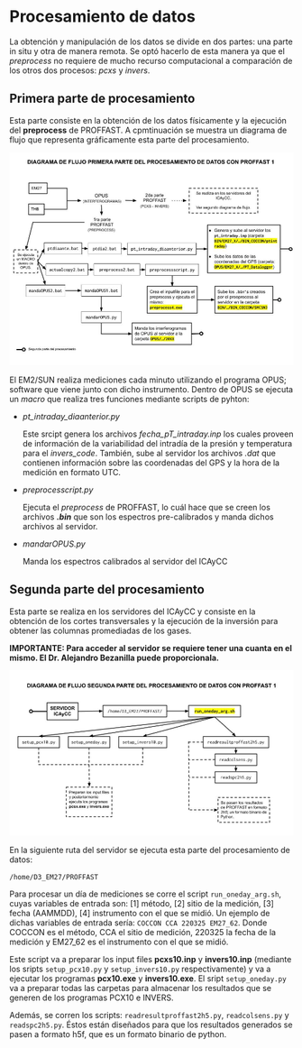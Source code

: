 # Procesamiento de datos

La obtención y manipulación de los datos se divide en dos partes: una parte in situ y otra de manera remota. 
Se optó hacerlo de esta manera ya que el _preprocess_ no requiere de mucho recurso computacional a comparación de los otros dos procesos: _pcxs_ y _invers_.

## Primera parte de procesamiento

Esta parte consiste en la obtención de los datos físicamente y la ejecución del __preprocess__ de PROFFAST. A cpmtinuación se muestra un diagrama de flujo que representa gráficamente esta parte del procesamiento. 

![primer_diagrama](https://github.com/Ozzluis/PROFFAST-ICAyCC/blob/main/images/Diagrama_de_flujo_primera_parte.jpg)

El EM2/SUN realiza mediciones cada minuto utilizando el programa OPUS; software que viene junto con dicho instrumento.
Dentro de OPUS se ejecuta un _macro_ que realiza tres funciones mediante scripts de pyhton:

* _pt_intraday_diaanterior.py_

    Este srcipt genera los archivos _fecha_pT_intraday.inp_ los cuales proveen de información de la variabilidad del intradía de la presión y temperatura para el _invers_code_.
    También, sube al servidor los archivos _.dat_ que contienen información sobre las coordenadas del GPS y la hora de la medición en formato UTC.
    
* _preprocesscript.py_

    Ejecuta el _preprocess_ de PROFFAST, lo cuál hace que se creen los archivos ___.bin___ que son los espectros pre-calibrados y manda dichos archivos al servidor.   
    
* _mandarOPUS.py_

    Manda los espectros calibrados al servidor del ICAyCC
    
## Segunda parte del procesamiento

Esta parte se realiza en los servidores del ICAyCC y consiste en la obtención de los cortes transversales y la ejecución de la inversión para obtener las columnas promediadas de los gases.

__IMPORTANTE: Para acceder al servidor se requiere tener una cuanta en el mismo. El Dr. Alejandro Bezanilla puede proporcionala.__

![segundo_diagrama](https://github.com/Ozzluis/PROFFAST-ICAyCC/blob/main/images/Diagrama_de_flujo_segunda_parte.jpg)

En la siguiente ruta del servidor se ejecuta esta parte del procesamiento de datos:

```
/home/D3_EM27/PROFFAST
```
Para procesar un día de mediciones se corre el script `run_oneday_arg.sh`, cuyas variables de entrada son: [1] método, [2] sitio de la medición, [3] fecha (AAMMDD), [4] instrumento con el que se midió. Un ejemplo de dichas variables de entrada sería: `COCCON CCA 220325 EM27_62`. Donde COCCON es el método, CCA el sitio de medición, 220325 la fecha de la medición y EM27_62 es el instrumento con el que se midió. 

Este script va a preparar los input files __pcxs10.inp__ y __invers10.inp__ (mediante los sripts `setup_pcx10.py` y `setup_invers10.py` respectivamente) y va a ejecutar los programas __pcx10.exe__ y __invers10.exe__. El sript `setup_oneday.py` va a preparar todas las carpetas para almacenar los resultados que se generen de los programas PCX10 e INVERS.  

Además, se corren los scripts: `readresultproffast2h5.py`, `readcolsens.py` y `readspc2h5.py`. Éstos están diseñados para que los resultados generados se pasen a formato h5f, que es un formato binario de python.


